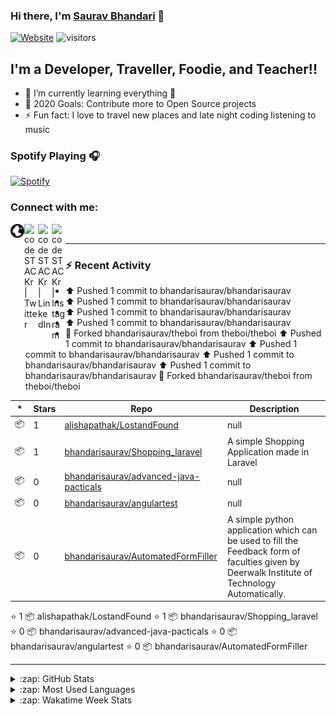 ### Hi there, I'm [ Saurav Bhandari][website] 👋

[![Website](https://img.shields.io/website?label=bhandarisaurav.com.np&style=for-the-badge&url=https%3A%2F%2Fcodestackr.com)](https://bhandarisaurav.com.np)
![visitors](https://visitor-badge.glitch.me/badge?page_id=sauravbhandari)

<!-- [![Twitter Follow](https://img.shields.io/twitter/follow/sauravbhandari?color=1DA1F2&logo=twitter&style=for-the-badge)](https://twitter.com/intent/follow?original_referer=https%3A%2F%2Fgithub.com%bhandarisaurav&screen_name=sauravbhandari) -->

## I'm a Developer, Traveller, Foodie, and Teacher!!

- 🌱 I’m currently learning everything 🤣
- 🥅 2020 Goals: Contribute more to Open Source projects
- ⚡ Fun fact: I love to travel new places and late night coding listening to music

### Spotify Playing 🎧

[![Spotify](https://spotify-now-playing-sauravbhandari.vercel.app/api/spotify)](https://open.spotify.com/user/wuz6sf7nizpnv54oo3as7jafv)

### Connect with me:

[<img align="left" alt="codeSTACKr.com" width="22px" src="https://raw.githubusercontent.com/iconic/open-iconic/master/svg/globe.svg" />][website]
[<img align="left" alt="codeSTACKr | Twitter" width="22px" src="https://cdn.jsdelivr.net/npm/simple-icons@v3/icons/twitter.svg" />][twitter]
[<img align="left" alt="codeSTACKr | LinkedIn" width="22px" src="https://cdn.jsdelivr.net/npm/simple-icons@v3/icons/linkedin.svg" />][linkedin]
[<img align="left" alt="codeSTACKr | Instagram" width="22px" src="https://cdn.jsdelivr.net/npm/simple-icons@v3/icons/instagram.svg" />][instagram]

<br />

---

### :zap: Recent Activity

<!--START_SECTION:activity-->
<!--END_SECTION:activity-->

* ⬆️ Pushed 1 commit to bhandarisaurav/bhandarisaurav
* ⬆️ Pushed 1 commit to bhandarisaurav/bhandarisaurav
* ⬆️ Pushed 1 commit to bhandarisaurav/bhandarisaurav
* ⬆️ Pushed 1 commit to bhandarisaurav/bhandarisaurav
* 🍴 Forked bhandarisaurav/theboi from theboi/theboi
⬆️ Pushed 1 commit to bhandarisaurav/bhandarisaurav
⬆️ Pushed 1 commit to bhandarisaurav/bhandarisaurav
⬆️ Pushed 1 commit to bhandarisaurav/bhandarisaurav
⬆️ Pushed 1 commit to bhandarisaurav/bhandarisaurav
🍴 Forked bhandarisaurav/theboi from theboi/theboi

|*|Stars|Repo|Description|
|---|---|---|---|
| 📦 | 1 | [alishapathak/LostandFound](https://github.com/alishapathak/LostandFound) | null |
| 📦 | 1 | [bhandarisaurav/Shopping_laravel](https://github.com/bhandarisaurav/Shopping_laravel) | A simple Shopping Application made in Laravel |
| 📦 | 0 | [bhandarisaurav/advanced-java-pacticals](https://github.com/bhandarisaurav/advanced-java-pacticals) | null |
| 📦 | 0 | [bhandarisaurav/angulartest](https://github.com/bhandarisaurav/angulartest) | null |
| 📦 | 0 | [bhandarisaurav/AutomatedFormFiller](https://github.com/bhandarisaurav/AutomatedFormFiller) | A simple python application which can be used to fill the Feedback form of faculties given by Deerwalk Institute of Technology Automatically. |

⭐️ 1 📦 alishapathak/LostandFound
⭐️ 1 📦 bhandarisaurav/Shopping_laravel
⭐️ 0 📦 bhandarisaurav/advanced-java-pacticals
⭐️ 0 📦 bhandarisaurav/angulartest
⭐️ 0 📦 bhandarisaurav/AutomatedFormFiller


---

<details>
  <summary>:zap: GitHub Stats</summary>

  <img align="left" alt="Saurav Bhandari's GitHub Stats" src="https://github-readme-stats-bhandarisaurav.vercel.app/api?username=bhandarisaurav&show_icons=true&hide_border=true&count_private=true" />

</details>

<details>
  <summary>:zap: Most Used Languages</summary>

  <img align="left" alt="Saurav Bhandari's Most Used Languages" src="https://github-readme-stats-bhandarisaurav.vercel.app/api/top-langs/?username=bhandarisaurav&layout=compact" />

</details>

<details>
  <summary>:zap: Wakatime Week Stats</summary>

  <img align="left" alt="Saurav Bhandari's Wakatime Week Stats" src="https://github-readme-stats-bhandarisaurav.vercel.app/api/wakatime?username=sauravbhandari" />

</details>

[website]: https://bhandarisaurav.com.np
[instagram]: https://instagram.com/_sauravbhandari_
[twitter]: https://twitter.com/sauravbhandari_
[linkedin]: https://www.linkedin.com/in/saurav-bhandari/
